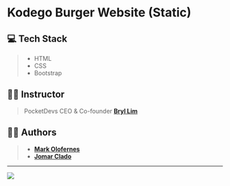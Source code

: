 # Kodego Burger Website (Static)

## 💻 Tech Stack
> - HTML
> - CSS
> - Bootstrap

## 👨‍🏫 Instructor
> PocketDevs CEO & Co-founder **[Bryl Lim](https://github.com/bryllim)**

## 👨‍💻 Authors
> - **[Mark Olofernes](https://github.com/markolofernes)**
> - **[Jomar Clado](https://github.com/jomar567)**

---

<img src="https://media.discordapp.net/attachments/1039106982625423380/1039121002191409182/307623688_1280011025905213_8394556844876132776_n.png">
